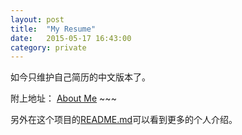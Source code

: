 ```yaml
---
layout: post
title:  "My Resume"
date:   2015-05-17 16:43:00
category: private
---
```


如今只维护自己简历的中文版本了。

附上地址： [About Me][abouemesite] ~~~

另外在这个项目的[README.md](https://github.com/cody1991/aboutme)可以看到更多的个人介绍。

[abouemesite]:http://cody1991.github.io/aboutme/
